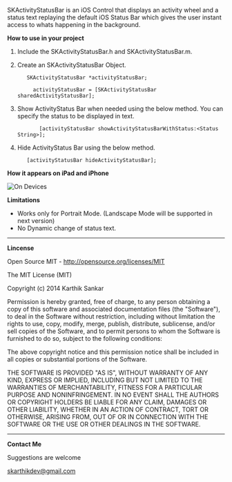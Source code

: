 SKActivityStatusBar is an iOS Control that displays an activity wheel and a status text replaying the default iOS Status Bar which gives the user instant access to whats happening in the background.

**How to use in your project**

1. Include the SKActivityStatusBar.h and SKActivityStatusBar.m. 
2. Create an SKActivityStatusBar Object.

    `   SKActivityStatusBar *activityStatusBar;`

    `     activityStatusBar = [SKActivityStatusBar sharedActivityStatusBar];`

3. Show ActivityStatus Bar when needed using the below method.
   You can specify the status to be displayed in text.

   `        [activityStatusBar showActivityStatusBarWithStatus:<Status String>];
   `

4. Hide ActivityStatus Bar using the below method.

   `    [activityStatusBar hideActivityStatusBar];
   `

**How it appears on iPad and iPhone**

![On Devices](https://raw.githubusercontent.com/KarthikS29/SKActivityStatusBar/master/SKActivityStatusBar.png)

**Limitations**

* Works only for Portrait Mode. (Landscape Mode will be supported in next version)
* No Dynamic change of status text.

***

**Lincense**

Open Source MIT - http://opensource.org/licenses/MIT

The MIT License (MIT)

Copyright (c) 2014 Karthik Sankar

Permission is hereby granted, free of charge, to any person obtaining a copy
of this software and associated documentation files (the "Software"), to deal
in the Software without restriction, including without limitation the rights
to use, copy, modify, merge, publish, distribute, sublicense, and/or sell
copies of the Software, and to permit persons to whom the Software is
furnished to do so, subject to the following conditions:

The above copyright notice and this permission notice shall be included in
all copies or substantial portions of the Software.

THE SOFTWARE IS PROVIDED "AS IS", WITHOUT WARRANTY OF ANY KIND, EXPRESS OR
IMPLIED, INCLUDING BUT NOT LIMITED TO THE WARRANTIES OF MERCHANTABILITY,
FITNESS FOR A PARTICULAR PURPOSE AND NONINFRINGEMENT. IN NO EVENT SHALL THE
AUTHORS OR COPYRIGHT HOLDERS BE LIABLE FOR ANY CLAIM, DAMAGES OR OTHER
LIABILITY, WHETHER IN AN ACTION OF CONTRACT, TORT OR OTHERWISE, ARISING FROM,
OUT OF OR IN CONNECTION WITH THE SOFTWARE OR THE USE OR OTHER DEALINGS IN
THE SOFTWARE.

***

**Contact Me**

Suggestions are welcome

skarthikdev@gmail.com

